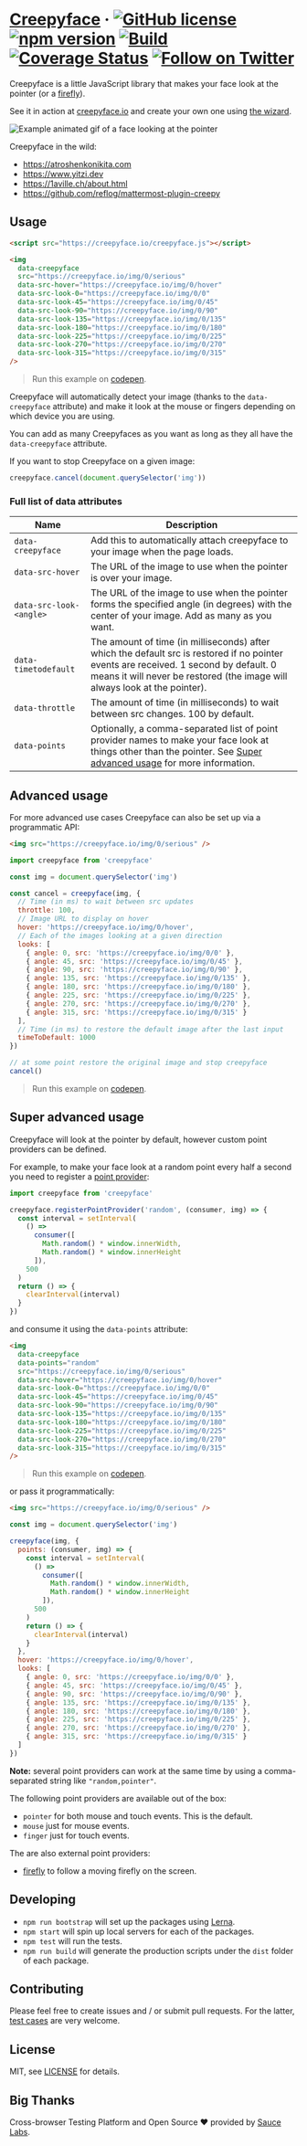 # [Creepyface](https://creepyface.io) &middot; [![GitHub license](https://img.shields.io/badge/license-MIT-blue.svg)](https://github.com/4lejandrito/creepyface/blob/master/LICENSE) [![npm version](https://img.shields.io/npm/v/creepyface.svg?style=flat)](https://www.npmjs.com/package/creepyface) [![Build](https://github.com/4lejandrito/creepyface/workflows/Build/badge.svg)](https://github.com/4lejandrito/creepyface/actions?query=workflow%3ABuild+branch%3Amaster) [![Coverage Status](https://coveralls.io/repos/github/4lejandrito/creepyface/badge.svg?branch=master)](https://coveralls.io/github/4lejandrito/creepyface?branch=master) <a href="https://twitter.com/intent/follow?screen_name=creepyface_io"><img alt="Follow on Twitter" src="https://img.shields.io/twitter/follow/creepyface_io.svg?style=social&label=Follow"></a>

Creepyface is a little JavaScript library that makes your face look at the pointer (or a [firefly](packages/creepyface-firefly)).

See it in action at [creepyface.io](https://creepyface.io) and create your own one using [the wizard](https://creepyface.io/create).

![Example animated gif of a face looking at the pointer](example.gif)

Creepyface in the wild:

- https://atroshenkonikita.com
- https://www.yitzi.dev
- https://1aville.ch/about.html
- https://github.com/reflog/mattermost-plugin-creepy

## Usage

```html
<script src="https://creepyface.io/creepyface.js"></script>

<img
  data-creepyface
  src="https://creepyface.io/img/0/serious"
  data-src-hover="https://creepyface.io/img/0/hover"
  data-src-look-0="https://creepyface.io/img/0/0"
  data-src-look-45="https://creepyface.io/img/0/45"
  data-src-look-90="https://creepyface.io/img/0/90"
  data-src-look-135="https://creepyface.io/img/0/135"
  data-src-look-180="https://creepyface.io/img/0/180"
  data-src-look-225="https://creepyface.io/img/0/225"
  data-src-look-270="https://creepyface.io/img/0/270"
  data-src-look-315="https://creepyface.io/img/0/315"
/>
```

> Run this example on [codepen](https://codepen.io/4lejandrito/pen/vbgxEB).

Creepyface will automatically detect your image (thanks to the `data-creepyface` attribute) and make it look at the mouse or fingers depending on which device you are using.

You can add as many Creepyfaces as you want as long as they all have the `data-creepyface` attribute.

If you want to stop Creepyface on a given image:

```js
creepyface.cancel(document.querySelector('img'))
```

### Full list of data attributes

| Name                    | Description                                                                                                                                                                                                         |
| ----------------------- | ------------------------------------------------------------------------------------------------------------------------------------------------------------------------------------------------------------------- |
| `data-creepyface`       | Add this to automatically attach creepyface to your image when the page loads.                                                                                                                                      |
| `data-src-hover`        | The URL of the image to use when the pointer is over your image.                                                                                                                                                    |
| `data-src-look-<angle>` | The URL of the image to use when the pointer forms the specified angle (in degrees) with the center of your image. Add as many as you want.                                                                         |
| `data-timetodefault`    | The amount of time (in milliseconds) after which the default src is restored if no pointer events are received. 1 second by default. 0 means it will never be restored (the image will always look at the pointer). |
| `data-throttle`         | The amount of time (in milliseconds) to wait between src changes. 100 by default.                                                                                                                                   |
| `data-points`           | Optionally, a comma-separated list of point provider names to make your face look at things other than the pointer. See [Super advanced usage](#super-advanced-usage) for more information.                         |

## Advanced usage

For more advanced use cases Creepyface can also be set up via a programmatic API:

```html
<img src="https://creepyface.io/img/0/serious" />
```

```js
import creepyface from 'creepyface'

const img = document.querySelector('img')

const cancel = creepyface(img, {
  // Time (in ms) to wait between src updates
  throttle: 100,
  // Image URL to display on hover
  hover: 'https://creepyface.io/img/0/hover',
  // Each of the images looking at a given direction
  looks: [
    { angle: 0, src: 'https://creepyface.io/img/0/0' },
    { angle: 45, src: 'https://creepyface.io/img/0/45' },
    { angle: 90, src: 'https://creepyface.io/img/0/90' },
    { angle: 135, src: 'https://creepyface.io/img/0/135' },
    { angle: 180, src: 'https://creepyface.io/img/0/180' },
    { angle: 225, src: 'https://creepyface.io/img/0/225' },
    { angle: 270, src: 'https://creepyface.io/img/0/270' },
    { angle: 315, src: 'https://creepyface.io/img/0/315' }
  ],
  // Time (in ms) to restore the default image after the last input
  timeToDefault: 1000
})

// at some point restore the original image and stop creepyface
cancel()
```

> Run this example on [codepen](https://codepen.io/4lejandrito/pen/bGdBqzX).

## Super advanced usage

Creepyface will look at the pointer by default, however custom point providers can be defined.

For example, to make your face look at a random point every half a second you need to register a [point provider](packages/creepyface/src/types.d.ts#L5-L8):

```js
import creepyface from 'creepyface'

creepyface.registerPointProvider('random', (consumer, img) => {
  const interval = setInterval(
    () =>
      consumer([
        Math.random() * window.innerWidth,
        Math.random() * window.innerHeight
      ]),
    500
  )
  return () => {
    clearInterval(interval)
  }
})
```

and consume it using the `data-points` attribute:

```html
<img
  data-creepyface
  data-points="random"
  src="https://creepyface.io/img/0/serious"
  data-src-hover="https://creepyface.io/img/0/hover"
  data-src-look-0="https://creepyface.io/img/0/0"
  data-src-look-45="https://creepyface.io/img/0/45"
  data-src-look-90="https://creepyface.io/img/0/90"
  data-src-look-135="https://creepyface.io/img/0/135"
  data-src-look-180="https://creepyface.io/img/0/180"
  data-src-look-225="https://creepyface.io/img/0/225"
  data-src-look-270="https://creepyface.io/img/0/270"
  data-src-look-315="https://creepyface.io/img/0/315"
/>
```

> Run this example on [codepen](https://codepen.io/4lejandrito/pen/ZEYJLrN).

or pass it programmatically:

```html
<img src="https://creepyface.io/img/0/serious" />
```

```js
const img = document.querySelector('img')

creepyface(img, {
  points: (consumer, img) => {
    const interval = setInterval(
      () =>
        consumer([
          Math.random() * window.innerWidth,
          Math.random() * window.innerHeight
        ]),
      500
    )
    return () => {
      clearInterval(interval)
    }
  },
  hover: 'https://creepyface.io/img/0/hover',
  looks: [
    { angle: 0, src: 'https://creepyface.io/img/0/0' },
    { angle: 45, src: 'https://creepyface.io/img/0/45' },
    { angle: 90, src: 'https://creepyface.io/img/0/90' },
    { angle: 135, src: 'https://creepyface.io/img/0/135' },
    { angle: 180, src: 'https://creepyface.io/img/0/180' },
    { angle: 225, src: 'https://creepyface.io/img/0/225' },
    { angle: 270, src: 'https://creepyface.io/img/0/270' },
    { angle: 315, src: 'https://creepyface.io/img/0/315' }
  ]
})
```

**Note:** several point providers can work at the same time by using a comma-separated string like `"random,pointer"`.

The following point providers are available out of the box:

- `pointer` for both mouse and touch events. This is the default.
- `mouse` just for mouse events.
- `finger` just for touch events.

The are also external point providers:

- [firefly](packages/creepyface-firefly) to follow a moving firefly on the screen.

## Developing

- `npm run bootstrap` will set up the packages using [Lerna](https://lerna.js.org/).
- `npm start` will spin up local servers for each of the packages.
- `npm test` will run the tests.
- `npm run build` will generate the production scripts under the `dist` folder of each package.

## Contributing

Please feel free to create issues and / or submit pull requests. For the latter, [test cases](packages/creepyface/test/) are very welcome.

## License

MIT, see [LICENSE](LICENSE) for details.

## Big Thanks

Cross-browser Testing Platform and Open Source ❤️ provided by [Sauce Labs][homepage].

[homepage]: https://saucelabs.com

